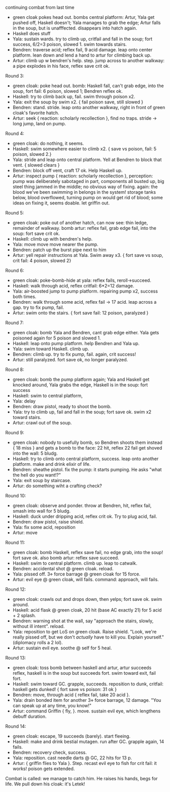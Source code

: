 continuing combat from last time

- green cloak pokes head out. bombs central platform: Artur, Yala get pushed off, Haskell doesn't; Yala manages to grab the edge; Artur falls in the soup, but is unafffected. disappears into hatch again.
- Haskell does stuff
- Yala: sustain wards. try to climb up, critfail and fall in the soup; fort success, 6/2=3 poison, slowed 1. swim towards stairs.
- Bendren: traverse acid; reflex fail, 9 acid damage. leap onto center platform. lean down and lend a hand to artur for climbing back up.
- Artur: climb up w bendren's help. step. jump across to another walkway: a pipe explodes in his face, reflex save crit ok.

Round 3:
- green cloak: poke head out. bomb: Haskell fall, can't grab edge, into the soup, fort fail: 6 poison, slowed 1; Bendren reflex ok.
- Haskell: try to climb back up, fail. swim through poison x2.
- Yala: exit the soup by swim x2. { fail poison save, still slowed }
- Bendren: stand. stride. leap onto another walkway, right in front of green cloak's favorite hatch.
- Artur: seek { reaction: scholarly recollection }, find no traps. stride -> long jump, land on pump.

Round 4:
- green cloak: do nothing, it seems.
- Haskell: swim somewhere easier to climb x2. { save vs poison, fail: 5 poison, slowed 2.}
- Yala: stride and leap onto central platform. Yell at Bendren to block that vent. { slowed clears }
- Bendren: block off vent, craft 17 ok. Help Haskell up.
- Artur: inspect pump { reaction: scholarly recollection }, perception: pump was deliberately sabotaged in part, components all busted up, big steel thing jammed in the middle; no obvious way of fixing. again: the blood we've been swimming in belongs in the system! storage tanks below, blood overflowed, turning pump on would get rid of blood; some ideas on fixing it, seems doable. let griffin out.

Round 5:
- green cloak: poke out of another hatch, can now see: thin ledge, remainder of walkway. bomb artur: reflex fail, grab edge fail, into the soup: fort save crit ok.
- Haskell: climb up with bendren's help.
- Yala: move move move nearer the pump.
- Bendren: patch up the burst pipe next to him
- Artur: yell repair instructions at Yala. Swim away x3. { fort save vs soup, crit fail: 4 poison, slowed 2}

Round 6:
- green cloak: poke-bomb-hide at yala: reflex fails, reroll->succeed.
- Haskell: walk through acid, reflex critfail: 6\*2=12 damage.
- Yala: air-boosted jump to pump platform. repairing pump x2, success both times.
- Bendren: walk through some acid, reflex fail -> 17 acid. leap across a gap. try to fix pump, fail.
- Artur: swim onto the stairs. { fort save fail: 12 poison, paralyzed }

Round 7:
- green cloak: bomb Yala and Bendren, cant grab edge either. Yala gets poisoned again for 5 poison and slowed 1.
- Haskell: leap onto pump platform. help Bendren and Yala up.
- Yala: swim toward Haskell. climb up. 
- Bendren: climb up. try to fix pump, fail. again, crit success!
- Artur: still paralyzed. fort save ok, no longer paralyzed.

Round 8:
- green cloak: bomb the pump platform again; Yala and Haskell get knocked around, Yala grabs the edge, Haskell is in the soup: fort success
- Haskell: swim to central platform, 
- Yala: delay
- Bendren: draw pistol, ready to shoot the bomb.
- Yala: try to climb up, fail and fall in the soup; fort save ok. swim x2 toward stairs.
- Artur: crawl out of the soup.

Round 9:
- green cloak: nobody to usefully bomb, so Bendren shoots them instead { 18 miss } and gets a bomb to the face: 22 hit, reflex 22 fail get shoved into the wall: 5 bludg.
- Haskell: try to climb onto central platform, success. leap onto another platform. make and drink elixir of life.
- Bendren: sheathe pistol. fix the pump: it starts pumping. He asks "what the hell do you want!?"
- Yala: exit soup by staircase.
- Artur: do something wiht a crafting check?

Round 10:
- green cloak: observe and ponder. throw at Bendren, hit, reflex fail, smash into wall for 5 bludg.
- Haskell: duck under dripping acid, reflex crit ok. Try to plug acid, fail.
- Bendren: draw pistol, raise shield.
- Yala: fix some acid, reposition
- Artur: move

Round 11:
- green cloak: bomb Haskell, reflex save fail, no edge grab, into the soup! fort save ok. also bomb artur: reflex save succeed.
- Haskell: swim to central platform. climb up. leap to catwalk.
- Bendren: accidental shot @ green cloak. reload.
- Yala: pissed off. 3⋄ force barrage @ green cloak for 15 force.
- Artur: evil eye @ green cloak, will fails. command: approach, will fails.

Round 12:
- green cloak: crawls out and drops down, then yelps; fort save ok. swim around.
- Haskell: acid flask @ green cloak, 20 hit (base AC exactly 21) for 5 acid + 2 splash.
- Bendren: warning shot at the wall, say "approach the stairs, slowly, without ill intent". reload.
- Yala: reposition to get LoS on green cloak. Raise shield. "Look, we're really pissed off, but we don't *actually* have to kill you. Explain yourself." (diplomacy rolls a 2 lol).
- Artur: sustain evil eye. soothe @ self for 5 heal.

Round 13:
- green cloak: toss bomb between haskell and artur, artur succeeds reflex, haskell is in the soup but succeeds fort. swim toward exit, fail fort.
- Haskell: swim toward GC. grapple, succeeds. reposition to dunk, critfail: haskell gets dunked! { fort save vs poison: 31 ok }
- Bendren: move, through acid { reflex fail, take 20 acid }.
- Yala: drain bonded item for another 3⋄ force barrage, 12 damage. "You can speak up at any time, you know!"
- Artur: command Griffin { fly,  }. move. sustain evil eye, which lengthens debuff duration.

Round 14:
- green cloak: escape, 19 succeeds (barely). start fleeing.
- Haskell: make and drink bestial mutagen. run after GC. grapple again, 14 fails.
- Bendren: recovery check, success.
- Yala: reposition. cast needle darts @ GC, 22 hits for 13 p.
- Artur: { griffin flies to Yala }. Step. recast evil eye to fish for crit fail: it works! poison gets extended.

Combat is called: we manage to catch him. He raises his hands, begs for life. We pull down his cloak: it's Letek!